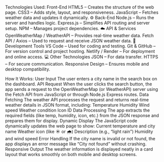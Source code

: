 Technologies Used:
Front-End
HTML5 – Creates the structure of the web page.
CSS3 – Adds style, layout, and responsiveness.
JavaScript – Fetches weather data and updates it dynamically.
⚙️ Back-End
Node.js – Runs the server and handles logic.
Express.js – Simplifies API routing and server setup.
NPM – Manages project dependencies.
☁️ API & Services
OpenWeatherMap / WeatherAPI – Provides real-time weather data.
Fetch API / Axios – Used to request and receive JSON weather data.
🧰 Development Tools
VS Code – Used for coding and testing.
Git & GitHub – For version control and project hosting.
Netlify / Render – For deployment and online access.
💻 Other Technologies
JSON – For data transfer.
HTTPS – For secure communication.
Responsive Design – Ensures mobile and desktop compatibility.

How It Works:
User Input
The user enters a city name in the search box on the dashboard.
API Request
When the user clicks the search button, the app sends a request to the OpenWeatherMap (or WeatherAPI) server using the Fetch API from JavaScript or through Node.js Express routes.
Data Fetching
The weather API processes the request and returns real-time weather details in JSON format, including:
Temperature
Humidity
Wind speed
Weather condition
Icon ID
Data Processing
The app extracts the required fields (like temp, humidity, icon, etc.) from the JSON response and prepares them for display.
Dynamic Display
The JavaScript code dynamically updates the web page to show:
Current temperature and city name
Weather icon (like ☀️ or 🌧️)
Description (e.g., “light rain”)
Humidity and wind speed
Error Handling
If the city name is invalid or not found, the app displays an error message like “City not found” without crashing.
Responsive Output
The weather information is displayed neatly in a card layout that works smoothly on both mobile and desktop screens.
